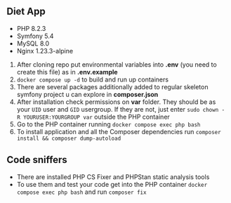 ## Diet App
* PHP 8.2.3
* Symfony 5.4
* MySQL 8.0
* Nginx 1.23.3-alpine

1) After cloning repo put environmental variables into **.env** (you need to create this file) as in **.env.example**
2) `docker compose up -d` to build and run up containers
3) There are several packages additionally added to regular skeleton symfony project u can explore in **composer.json**
4) After installation check permissions on **var** folder. They should be as your `UID` user and `GID` usergroup.
If they are not, just enter `sudo chown -R YOURUSER:YOURGROUP var` outside the PHP container
5) Go to the PHP container running `docker compose exec php bash`
6) To install application and all the Composer dependencies run `composer install && composer dump-autoload`

## Code sniffers
* There are installed PHP CS Fixer and PHPStan static analysis tools
* To use them and test your code get into the PHP container `docker compose exec php bash` and run `composer fix`